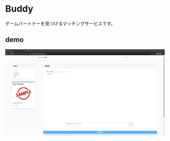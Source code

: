 # Buddy
ゲームパートナーを見つけるマッチングサービスです。
## demo
![デモ](https://github.com/GodaiKobayashi/app/blob/master/%E3%82%B9%E3%82%AF%E3%83%AA%E3%83%BC%E3%83%B3%E3%82%B7%E3%83%A7%E3%83%83%E3%83%88%202022-01-16%20193912.png)

